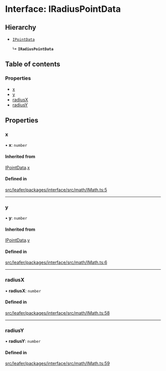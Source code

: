 # Interface: IRadiusPointData

## Hierarchy

- [`IPointData`](IPointData.md)

  ↳ **`IRadiusPointData`**

## Table of contents

### Properties

- [x](IRadiusPointData.md#x)
- [y](IRadiusPointData.md#y)
- [radiusX](IRadiusPointData.md#radiusx)
- [radiusY](IRadiusPointData.md#radiusy)

## Properties

### x

• **x**: `number`

#### Inherited from

[IPointData](IPointData.md).[x](IPointData.md#x)

#### Defined in

[src/leafer/packages/interface/src/math/IMath.ts:5](https://github.com/leaferjs/leafer/blob/95ff07e0d4def3c18ac6ce3fa51ec0d271dffaae/packages/interface/src/math/IMath.ts#L5)

___

### y

• **y**: `number`

#### Inherited from

[IPointData](IPointData.md).[y](IPointData.md#y)

#### Defined in

[src/leafer/packages/interface/src/math/IMath.ts:6](https://github.com/leaferjs/leafer/blob/95ff07e0d4def3c18ac6ce3fa51ec0d271dffaae/packages/interface/src/math/IMath.ts#L6)

___

### radiusX

• **radiusX**: `number`

#### Defined in

[src/leafer/packages/interface/src/math/IMath.ts:58](https://github.com/leaferjs/leafer/blob/95ff07e0d4def3c18ac6ce3fa51ec0d271dffaae/packages/interface/src/math/IMath.ts#L58)

___

### radiusY

• **radiusY**: `number`

#### Defined in

[src/leafer/packages/interface/src/math/IMath.ts:59](https://github.com/leaferjs/leafer/blob/95ff07e0d4def3c18ac6ce3fa51ec0d271dffaae/packages/interface/src/math/IMath.ts#L59)
